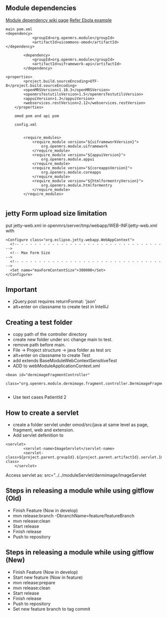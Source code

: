 ## Module dependencies

[Module dependency wiki page](https://wiki.openmrs.org/display/docs/Module+Dependencies)
[Refer Ebola example](https://github.com/openmrs/openmrs-module-ebolaexample)    

```
main pom.xml
<dependency>
            <groupId>org.openmrs.module</groupId>
            <artifactId>uicommons-omod</artifactId>
</dependency>

        <dependency>
            <groupId>org.openmrs.module</groupId>
            <artifactId>uiframework-api</artifactId>
        </dependency>

<properties>
        <project.build.sourceEncoding>UTF-8</project.build.sourceEncoding>
        <openMRSVersion>1.10.3</openMRSVersion>
        <openmrsTestutilsVersion>1.5</openmrsTestutilsVersion>
        <appuiVersion>1.3</appuiVersion>
        <webservices.restVersion>2.12</webservices.restVersion>
    </properties>
    
    omod pom and api pom
    
    config.xml
    
    
        <require_modules>
            <require_module version="${uiframeworkVersion}">
                org.openmrs.module.uiframework
            </require_module>
            <require_module version="${appuiVersion}">
                org.openmrs.module.appui
            </require_module>
            <require_module version="${coreappsVersion}">
                org.openmrs.module.coreapps
            </require_module>
            <require_module version="${htmlformentryVersion}">
                org.openmrs.module.htmlformentry
            </require_module>
        </require_modules>
    
```
 
## jetty Form upload size limitation

put jetty-web.xml in openmrs/server/tmp/webapp/WEB-INF/jetty-web.xml with
```
<Configure class="org.eclipse.jetty.webapp.WebAppContext">
  <!-- - - - - - - - - - - - - - - - - - - - - - - - - - - - - - - - - -->
  <!-- Max Form Size                                                   -->
  <!-- - - - - - - - - - - - - - - - - - - - - - - - - - - - - - - - - -->
  <Set name="maxFormContentSize">300000</Set>
</Configure>
```

## Important

* jQuery.post requires returnFormat: 'json' 
* alt+enter on classname to create test in IntelliJ

## Creating a test folder
* copy path of the controller directory
* create new folder under src change main to test.
* remove path before main.
* File -> Project structure -> java folder as test src 
* alt+enter on classname to create Test
* add extends BaseModuleWebContextSensitiveTest 
* ADD to webModuleApplicationContext.xml

```
<bean id="dermimageFragmentController"
		  class="org.openmrs.module.dermimage.fragment.controller.DermimageFragmentController"/>
		  
```
		  
* Use text cases PatientId 2

## How to create a servlet
* create a folder servlet under omod/src/java at same level as page, fragment, web and extension.
* Add servlet defenition to <config class="xml"></config>

```
<servlet>
        <servlet-name>ImageServlet</servlet-name>
        <servlet-class>${project.parent.groupId}.${project.parent.artifactId}.servlet.ImageServlet</servlet-class>
    </servlet>
```
Access servlet as: src="../../moduleServlet/dermimage/ImageServlet

## Steps in releasing a module while using gitflow (Old)
* Finish Feature  (Now in develop)
* mvn release:branch -DbranchName=feature/featureBranch
* mvn release:clean
* Start release
* Finish release
* Push to repository

## Steps in releasing a module while using gitflow (New)
* Finish Feature  (Now in develop)
* Start new feature (Now in feature)
* mvn release:prepare
* mvn release:clean
* Start release
* Finish release
* Push to repository
* Set new feature branch to tag commit